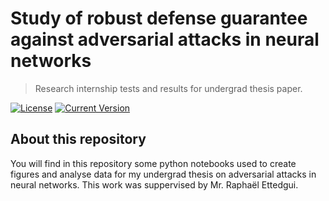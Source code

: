 # Study of robust defense guarantee against adversarial attacks in neural networks
> Research internship tests and results for undergrad thesis paper.

[![License](https://img.shields.io/badge/license-MIT-blue.svg)](LICENSE)
[![Current Version](https://img.shields.io/badge/version-1.0.1-green.svg)](https://github.com/yourusername/projectname)

## About this repository

You will find in this repository some python notebooks used to create figures and analyse data for my undergrad thesis on adversarial attacks in neural networks.
This work was suppervised by Mr. Raphaël Ettedgui.
